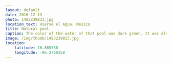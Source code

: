 ```yaml
---
layout: default
date: 2016-12-13
photo: 1483239833.jpg
location_text: Hierve el Agua, Mexico
title: Natural pool
caption: The color of the water of that pool was dark green. It was also forbidden to swimm in there, don't know why. I wish I could have, look at the view !!
image: /img/thumb/1483239833.jpg
location:
    latitude: 16.865738
    longitude: -96.2760358
---
```

